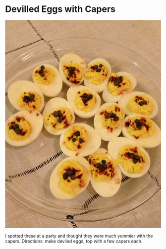 # Devilled Eggs with Capers

![deviled eggs](../images/deviled_eggs.jpg)

I spotted these at a party and thought they were much yummier with the capers.  Directions: make deviled eggs; top with a few capers each.
